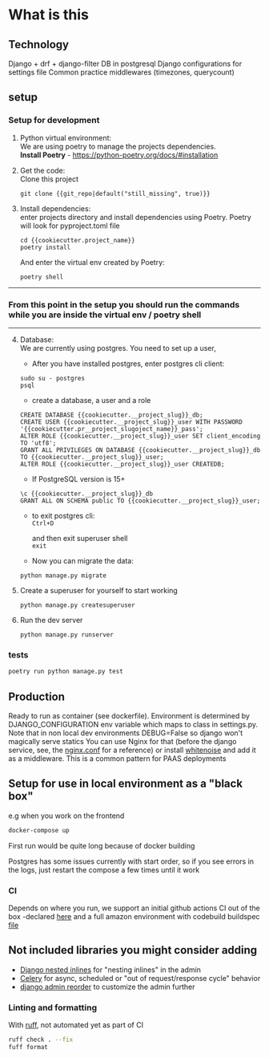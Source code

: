 # What is this

## Technology

Django + drf + django-filter
DB in postgresql
Django configurations for settings file
Common practice middlewares (timezones, querycount)

## setup
### Setup for development

1. Python virtual environment:   
We are using poetry to manage the projects dependencies.   
   **Install Poetry** - https://python-poetry.org/docs/#installation
        

2. Get the code:    
Clone this project    
   ```
   git clone {{git_repo|default("still_missing", true)}}
   ```
   

3. Install dependencies:    
enter projects directory and install dependencies using Poetry. Poetry will look for pyproject.toml file
    ```
    cd {{cookiecutter.project_name}}
    poetry install
    ```
   And enter the virtual env created by Poetry:
   ```
   poetry shell
   ```
   
---
### From this point in the setup you should run the commands while you are inside the virtual env / poetry shell 

---

4. Database:    
We are currently using postgres. You need to set up a user,
   * After you have installed postgres, enter postgres cli client:    
   ```
   sudo su - postgres
   psql
   ```
   * create a database, a user and a role
    ```
    CREATE DATABASE {{cookiecutter.__project_slug}}_db;
    CREATE USER {{cookiecutter.__project_slug}}_user WITH PASSWORD '{{cookiecutter.pr__project_slugoject_name}}_pass';
    ALTER ROLE {{cookiecutter.__project_slug}}_user SET client_encoding TO 'utf8';
    GRANT ALL PRIVILEGES ON DATABASE {{cookiecutter.__project_slug}}_db TO {{cookiecutter.__project_slug}}_user;
    ALTER ROLE {{cookiecutter.__project_slug}}_user CREATEDB;
   ```
   * If PostgreSQL version is 15+
   ```
   \c {{cookiecutter.__project_slug}}_db
   GRANT ALL ON SCHEMA public TO {{cookiecutter.__project_slug}}_user;
   ```
   * to exit postgres cli:   
   `Ctrl+D`
   
     and then exit superuser shell   
   `exit`
   * Now you can migrate the data:
   ```   
   python manage.py migrate   
   ```   

5. Create a superuser for yourself to start working
    ```
    python manage.py createsuperuser 
   ```

6. Run the dev server
    ```
   python manage.py runserver
   ```
 
### tests

```bash
poetry run python manage.py test
```
## Production

Ready to run as container (see dockerfile). Environment is determined by DJANGO_CONFIGURATION env variable
which maps to class in settings.py. Note that in non local dev environments DEBUG=False so django won't magically serve statics
You can use Nginx for that (before the django service, see, the [nginx.conf](./ecs/nginx.conf) for a reference)
or install [whitenoise](https://whitenoise.evans.io/) and add it as a middleware. This is a common pattern for PAAS deployments

## Setup for use in local environment as a "black box"
e.g when you work on the frontend

```bash
docker-compose up
```
First run would be quite long because of docker building

Postgres has some issues currently with start order, so if you see errors in the logs,
just restart the compose a few times until it work


### CI
Depends on where you run, we support an initial github actions CI out of the box -declared [here](./.github/workflows/ci.yml) and 
a full amazon environment with codebuild buildspec [file](./ecs/buildspec.yml) 

## Not included libraries you might consider adding
* [Django nested inlines](https://github.com/s-block/django-nested-inline) for "nesting inlines" in the admin
* [Celery](https://docs.celeryq.dev/en/stable/) for async, scheduled or "out of request/response cycle" behavior
* [django admin reorder](https://pypi.org/project/django-modeladmin-reorder/) to customize the admin further

### Linting and formatting

With [ruff](https://github.com/astral-sh/ruff), not automated yet as part of CI

```bash
ruff check . --fix
fuff format
```